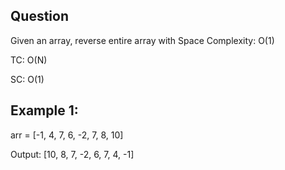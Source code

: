 Question
--
Given an array, reverse entire array with Space Complexity: O(1)

TC: O(N)

SC: O(1)

Example 1: 
--
arr = [-1, 4, 7, 6, -2, 7, 8, 10]

Output: [10, 8, 7, -2, 6, 7, 4, -1]